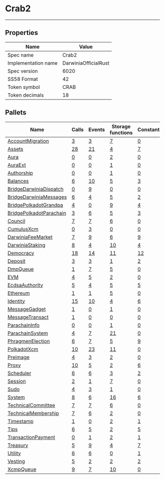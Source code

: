# Crab2

---------

## Properties
| Name | Value |
| -------- | -------- |
| Spec name     | Crab2     |
| Implementation name     | DarwiniaOfficialRust     |
| Spec version     | 6020     |
| SS58 Format     | 42     |
| Token symbol      | CRAB     |
| Token decimals      | 18     |

## Pallets
| Name | Calls | Events | Storage functions | Constants | Errors |
| -------- | -------- | -------- | -------- | -------- | -------- |
| [AccountMigration](accountmigration.md) | [3](accountmigration.md#calls) | [3](accountmigration.md#events) | [7](accountmigration.md#storage-functions) | [0](accountmigration.md#constants) | [3](accountmigration.md#errors) |
| [Assets](assets.md) | [28](assets.md#calls) | [21](assets.md#events) | [4](assets.md#storage-functions) | [7](assets.md#constants) | [19](assets.md#errors) |
| [Aura](aura.md) | [0](aura.md#calls) | [0](aura.md#events) | [2](aura.md#storage-functions) | [0](aura.md#constants) | [0](aura.md#errors) |
| [AuraExt](auraext.md) | [0](auraext.md#calls) | [0](auraext.md#events) | [1](auraext.md#storage-functions) | [0](auraext.md#constants) | [0](auraext.md#errors) |
| [Authorship](authorship.md) | [0](authorship.md#calls) | [0](authorship.md#events) | [1](authorship.md#storage-functions) | [0](authorship.md#constants) | [0](authorship.md#errors) |
| [Balances](balances.md) | [6](balances.md#calls) | [10](balances.md#events) | [5](balances.md#storage-functions) | [3](balances.md#constants) | [8](balances.md#errors) |
| [BridgeDarwiniaDispatch](bridgedarwiniadispatch.md) | [0](bridgedarwiniadispatch.md#calls) | [9](bridgedarwiniadispatch.md#events) | [0](bridgedarwiniadispatch.md#storage-functions) | [0](bridgedarwiniadispatch.md#constants) | [0](bridgedarwiniadispatch.md#errors) |
| [BridgeDarwiniaMessages](bridgedarwiniamessages.md) | [6](bridgedarwiniamessages.md#calls) | [4](bridgedarwiniamessages.md#events) | [5](bridgedarwiniamessages.md#storage-functions) | [2](bridgedarwiniamessages.md#constants) | [12](bridgedarwiniamessages.md#errors) |
| [BridgePolkadotGrandpa](bridgepolkadotgrandpa.md) | [4](bridgepolkadotgrandpa.md#calls) | [0](bridgepolkadotgrandpa.md#events) | [9](bridgepolkadotgrandpa.md#storage-functions) | [4](bridgepolkadotgrandpa.md#constants) | [12](bridgepolkadotgrandpa.md#errors) |
| [BridgePolkadotParachain](bridgepolkadotparachain.md) | [3](bridgepolkadotparachain.md#calls) | [6](bridgepolkadotparachain.md#events) | [5](bridgepolkadotparachain.md#storage-functions) | [3](bridgepolkadotparachain.md#constants) | [7](bridgepolkadotparachain.md#errors) |
| [Council](council.md) | [7](council.md#calls) | [7](council.md#events) | [6](council.md#storage-functions) | [0](council.md#constants) | [10](council.md#errors) |
| [CumulusXcm](cumulusxcm.md) | [0](cumulusxcm.md#calls) | [3](cumulusxcm.md#events) | [0](cumulusxcm.md#storage-functions) | [0](cumulusxcm.md#constants) | [0](cumulusxcm.md#errors) |
| [DarwiniaFeeMarket](darwiniafeemarket.md) | [7](darwiniafeemarket.md#calls) | [9](darwiniafeemarket.md#events) | [6](darwiniafeemarket.md#storage-functions) | [9](darwiniafeemarket.md#constants) | [9](darwiniafeemarket.md#errors) |
| [DarwiniaStaking](darwiniastaking.md) | [8](darwiniastaking.md#calls) | [4](darwiniastaking.md#events) | [10](darwiniastaking.md#storage-functions) | [4](darwiniastaking.md#constants) | [6](darwiniastaking.md#errors) |
| [Democracy](democracy.md) | [18](democracy.md#calls) | [14](democracy.md#events) | [11](democracy.md#storage-functions) | [12](democracy.md#constants) | [23](democracy.md#errors) |
| [Deposit](deposit.md) | [3](deposit.md#calls) | [3](deposit.md#events) | [1](deposit.md#storage-functions) | [2](deposit.md#constants) | [8](deposit.md#errors) |
| [DmpQueue](dmpqueue.md) | [1](dmpqueue.md#calls) | [7](dmpqueue.md#events) | [5](dmpqueue.md#storage-functions) | [0](dmpqueue.md#constants) | [2](dmpqueue.md#errors) |
| [EVM](evm.md) | [4](evm.md#calls) | [5](evm.md#events) | [2](evm.md#storage-functions) | [0](evm.md#constants) | [11](evm.md#errors) |
| [EcdsaAuthority](ecdsaauthority.md) | [5](ecdsaauthority.md#calls) | [4](ecdsaauthority.md#events) | [5](ecdsaauthority.md#storage-functions) | [5](ecdsaauthority.md#constants) | [9](ecdsaauthority.md#errors) |
| [Ethereum](ethereum.md) | [1](ethereum.md#calls) | [1](ethereum.md#events) | [5](ethereum.md#storage-functions) | [0](ethereum.md#constants) | [2](ethereum.md#errors) |
| [Identity](identity.md) | [15](identity.md#calls) | [10](identity.md#events) | [4](identity.md#storage-functions) | [6](identity.md#constants) | [18](identity.md#errors) |
| [MessageGadget](messagegadget.md) | [1](messagegadget.md#calls) | [0](messagegadget.md#events) | [1](messagegadget.md#storage-functions) | [0](messagegadget.md#constants) | [0](messagegadget.md#errors) |
| [MessageTransact](messagetransact.md) | [1](messagetransact.md#calls) | [0](messagetransact.md#events) | [0](messagetransact.md#storage-functions) | [0](messagetransact.md#constants) | [1](messagetransact.md#errors) |
| [ParachainInfo](parachaininfo.md) | [0](parachaininfo.md#calls) | [0](parachaininfo.md#events) | [1](parachaininfo.md#storage-functions) | [0](parachaininfo.md#constants) | [0](parachaininfo.md#errors) |
| [ParachainSystem](parachainsystem.md) | [4](parachainsystem.md#calls) | [7](parachainsystem.md#events) | [21](parachainsystem.md#storage-functions) | [0](parachainsystem.md#constants) | [8](parachainsystem.md#errors) |
| [PhragmenElection](phragmenelection.md) | [6](phragmenelection.md#calls) | [7](phragmenelection.md#events) | [5](phragmenelection.md#storage-functions) | [9](phragmenelection.md#constants) | [17](phragmenelection.md#errors) |
| [PolkadotXcm](polkadotxcm.md) | [10](polkadotxcm.md#calls) | [23](polkadotxcm.md#events) | [11](polkadotxcm.md#storage-functions) | [0](polkadotxcm.md#constants) | [20](polkadotxcm.md#errors) |
| [Preimage](preimage.md) | [4](preimage.md#calls) | [3](preimage.md#events) | [2](preimage.md#storage-functions) | [0](preimage.md#constants) | [6](preimage.md#errors) |
| [Proxy](proxy.md) | [10](proxy.md#calls) | [5](proxy.md#events) | [2](proxy.md#storage-functions) | [6](proxy.md#constants) | [8](proxy.md#errors) |
| [Scheduler](scheduler.md) | [6](scheduler.md#calls) | [6](scheduler.md#events) | [3](scheduler.md#storage-functions) | [2](scheduler.md#constants) | [5](scheduler.md#errors) |
| [Session](session.md) | [2](session.md#calls) | [1](session.md#events) | [7](session.md#storage-functions) | [0](session.md#constants) | [5](session.md#errors) |
| [Sudo](sudo.md) | [4](sudo.md#calls) | [3](sudo.md#events) | [1](sudo.md#storage-functions) | [0](sudo.md#constants) | [1](sudo.md#errors) |
| [System](system.md) | [8](system.md#calls) | [6](system.md#events) | [16](system.md#storage-functions) | [6](system.md#constants) | [6](system.md#errors) |
| [TechnicalCommittee](technicalcommittee.md) | [7](technicalcommittee.md#calls) | [7](technicalcommittee.md#events) | [6](technicalcommittee.md#storage-functions) | [0](technicalcommittee.md#constants) | [10](technicalcommittee.md#errors) |
| [TechnicalMembership](technicalmembership.md) | [7](technicalmembership.md#calls) | [6](technicalmembership.md#events) | [2](technicalmembership.md#storage-functions) | [0](technicalmembership.md#constants) | [3](technicalmembership.md#errors) |
| [Timestamp](timestamp.md) | [1](timestamp.md#calls) | [0](timestamp.md#events) | [2](timestamp.md#storage-functions) | [1](timestamp.md#constants) | [0](timestamp.md#errors) |
| [Tips](tips.md) | [6](tips.md#calls) | [5](tips.md#events) | [2](tips.md#storage-functions) | [5](tips.md#constants) | [6](tips.md#errors) |
| [TransactionPayment](transactionpayment.md) | [0](transactionpayment.md#calls) | [1](transactionpayment.md#events) | [2](transactionpayment.md#storage-functions) | [1](transactionpayment.md#constants) | [0](transactionpayment.md#errors) |
| [Treasury](treasury.md) | [5](treasury.md#calls) | [9](treasury.md#events) | [4](treasury.md#storage-functions) | [7](treasury.md#constants) | [5](treasury.md#errors) |
| [Utility](utility.md) | [6](utility.md#calls) | [6](utility.md#events) | [0](utility.md#storage-functions) | [1](utility.md#constants) | [1](utility.md#errors) |
| [Vesting](vesting.md) | [5](vesting.md#calls) | [2](vesting.md#events) | [2](vesting.md#storage-functions) | [2](vesting.md#constants) | [5](vesting.md#errors) |
| [XcmpQueue](xcmpqueue.md) | [9](xcmpqueue.md#calls) | [7](xcmpqueue.md#events) | [10](xcmpqueue.md#storage-functions) | [0](xcmpqueue.md#constants) | [5](xcmpqueue.md#errors) |